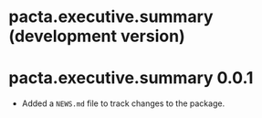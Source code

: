 # pacta.executive.summary (development version)

# pacta.executive.summary 0.0.1

* Added a `NEWS.md` file to track changes to the package.
